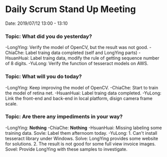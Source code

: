 # Daily Scrum Stand Up Meeting

Date: 2019/07/12 13:00 - 13:10

### Topic: What did you do yesterday?
-LongYing: Verify the model of OpenCV, but the result was not good.
-ChiaChe: Label traing data completed (self and LongYing parts)
-HsuanHuai: Label traing data, modify the rule of getting sequence number of 8 digits.
-YuLong: Verify the function of tesseract models on AWS.

### Topic: What will you do today?

-LongYing: Keep improving the model of OpenCV.
-ChiaChe: Start to train the model of retina net.
-HsuanHuai: Label traing data completed.
-YuLong: Link the front-end and back-end in local platform, disign camera frame scale.

### Topic: Are there any impediments in your way?

-LongYing: **Nothing**
-ChiaChe: **Nothing**
-HsuanHuai: Missing labeling some training data.
	Sovle: Label them afternoom today.
-YuLong: 1. Can't install tesseract library under Windows.
			Solve: LongYing provides some website for solutions.
		 2. The result is not good for some full view invoice images.
		 	Sovel: Provide LongYing with these samples to investigate.
